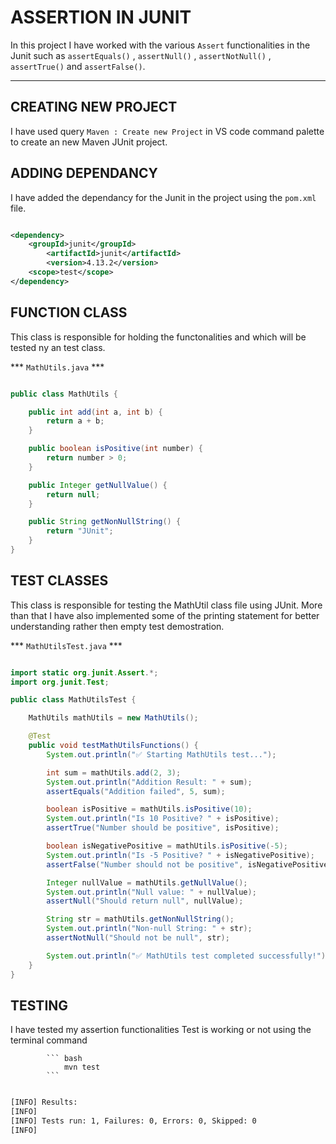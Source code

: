 # ASSERTION IN JUNIT

In this project I have worked with the various ```Assert``` functionalities in the Junit such as ``` assertEquals() ``` , ``` assertNull() ``` , ``` assertNotNull() ``` , ``` assertTrue() ``` and ``` assertFalse() ```.

-----------------------------

## CREATING NEW PROJECT

I have used query ``` Maven : Create new Project ``` in VS code command palette to create an new Maven JUnit project.

## ADDING DEPENDANCY

I have added the dependancy for the Junit in the project using the ```pom.xml``` file.

``` xml

<dependency>
    <groupId>junit</groupId>
        <artifactId>junit</artifactId>
        <version>4.13.2</version>
    <scope>test</scope>
</dependency>

```
## FUNCTION CLASS

This class is responsible for holding the functonalities and which will be tested ny an test class.

*** ``` MathUtils.java ``` ***

``` java

public class MathUtils {

    public int add(int a, int b) {
        return a + b;
    }

    public boolean isPositive(int number) {
        return number > 0;
    }

    public Integer getNullValue() {
        return null;
    }

    public String getNonNullString() {
        return "JUnit";
    }
}

```

## TEST CLASSES

This class is responsible for testing the MathUtil class file using JUnit. More than that I have also implemented some of the printing statement for better understanding rather then empty test demostration.

*** ``` MathUtilsTest.java ``` ***

``` java

import static org.junit.Assert.*;
import org.junit.Test;

public class MathUtilsTest {

    MathUtils mathUtils = new MathUtils();

    @Test
    public void testMathUtilsFunctions() {
        System.out.println("✅ Starting MathUtils test...");

        int sum = mathUtils.add(2, 3);
        System.out.println("Addition Result: " + sum);
        assertEquals("Addition failed", 5, sum);

        boolean isPositive = mathUtils.isPositive(10);
        System.out.println("Is 10 Positive? " + isPositive);
        assertTrue("Number should be positive", isPositive);

        boolean isNegativePositive = mathUtils.isPositive(-5);
        System.out.println("Is -5 Positive? " + isNegativePositive);
        assertFalse("Number should not be positive", isNegativePositive);

        Integer nullValue = mathUtils.getNullValue();
        System.out.println("Null value: " + nullValue);
        assertNull("Should return null", nullValue);

        String str = mathUtils.getNonNullString();
        System.out.println("Non-null String: " + str);
        assertNotNull("Should not be null", str);

        System.out.println("✅ MathUtils test completed successfully!");
    }
}

```


## TESTING

I have tested my assertion functionalities Test is working or not using the terminal command

            ``` bash
                mvn test
            ```

``` bash

[INFO] Results:
[INFO]
[INFO] Tests run: 1, Failures: 0, Errors: 0, Skipped: 0
[INFO]

```